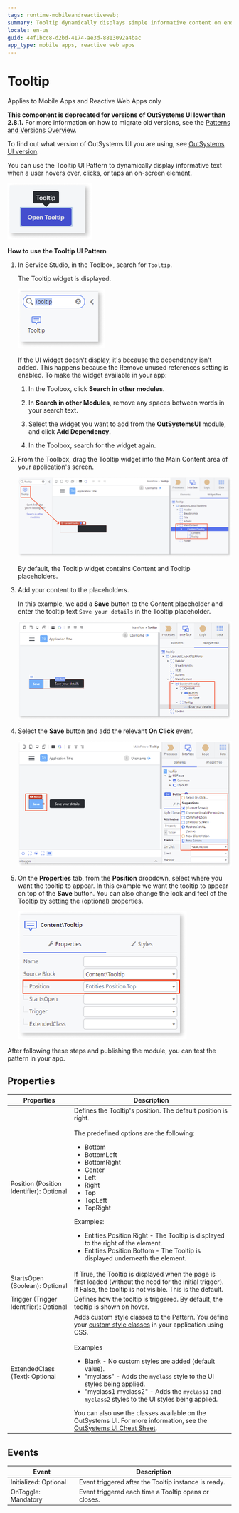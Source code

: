 ```yaml
---
tags: runtime-mobileandreactiveweb;   
summary: Tooltip dynamically displays simple informative content on end user interaction.
locale: en-us
guid: 44f1bcc8-d2bd-4174-ae3d-8813092a4bac
app_type: mobile apps, reactive web apps
---
```


# Tooltip

<div class="info" markdown="1">

Applies to Mobile Apps and Reactive Web Apps only

</div>

<div class="info" markdown="1">

**This component is deprecated for versions of OutSystems UI lower than 2.8.1.** For more information on how to migrate old versions, see the [Patterns and Versions Overview](https://outsystemsui.outsystems.com/OutsystemsUiWebsite/MigrationOverview).

To find out what version of OutSystems UI you are using, see [OutSystems UI version](../../intro.md#outsystems-ui-version).

</div>

You can use the Tooltip UI Pattern to dynamically display informative text when a user hovers over, clicks, or taps an on-screen element.

![Example tooltip](<images/tooltip-example.png>)

**How to use the Tooltip UI Pattern**

1. In Service Studio, in the Toolbox, search for `Tooltip`.
  
    The Tooltip widget is displayed.

    ![Tooltip widget](<images/tooltip-widget-ss.png>)

    If the UI widget doesn't display, it's because the dependency isn't added. This happens because the Remove unused references setting is enabled. To make the widget available in your app:

    1. In the Toolbox, click **Search in other modules**.

    1. In **Search in other Modules**, remove any spaces between words in your search text.
    
    1. Select the widget you want to add from the **OutSystemsUI** module, and click **Add Dependency**. 
    
    1. In the Toolbox, search for the widget again.

1. From the Toolbox, drag the Tooltip widget into the Main Content area of your application's screen.

    ![Drag tooltip widget to screen](<images/tooltip-drag-ss.png>)

    By default, the Tooltip widget contains Content and Tooltip placeholders.

1. Add your content to the placeholders. 
    
    In this example, we add a **Save** button to the Content placeholder and enter the tooltip text ``Save your details`` in the Tooltip placeholder.

    ![Add content to tooltip](<images/tooltip-content-ss.png>)
    
1. Select the **Save** button and add the relevant **On Click** event.

    ![Add OnClick event to Save button](<images/tooltip-onclick-ss.png>)

1. On the **Properties** tab, from the **Position** dropdown, select where you want the tooltip to appear. In this example we want the tooltip to appear on top of the **Save** button. You can also change the look and feel of the Tooltip by setting the (optional) properties.

    ![Set optional properties](<images/tooltip-properties-ss.png>)

After following these steps and publishing the module, you can test the pattern in your app.

## Properties

| Properties| Description|
|---|---|
|Position (Position Identifier): Optional | Defines the Tooltip's position. The default position is right.</br></br>The predefined options are the following:<ul><li>Bottom</li><li>BottomLeft</li><li>BottomRight</li><li>Center</li><li>Left</li><li>Right</li><li>Top</li><li>TopLeft</li><li>TopRight</li></ul> Examples:<ul><li>Entities.Position.Right - The Tooltip is displayed to the right of the element.</li><li>Entities.Position.Bottom - The Tooltip is displayed underneath the element.</li></ul> |
|StartsOpen (Boolean): Optional| If True, the Tooltip is displayed when the page is first loaded (without the need for the initial trigger). If False, the tooltip is not visible. This is the default.|
|Trigger (Trigger Identifier): Optional| Defines how the tooltip is triggered. By default, the tooltip is shown on hover.|
|ExtendedClass (Text): Optional| Adds custom style classes to the Pattern. You define your [custom style classes](../../../../../develop/ui/look-feel/css.md) in your application using CSS.</br></br>Examples <ul><li>Blank - No custom styles are added (default value).</li><li>"myclass" - Adds the ``myclass`` style to the UI styles being applied.</li><li>"myclass1 myclass2" - Adds the ``myclass1`` and ``myclass2`` styles to the UI styles being applied.</li></ul>You can also use the classes available on the OutSystems UI. For more information, see the [OutSystems UI Cheat Sheet](https://outsystemsui.outsystems.com/OutSystemsUIWebsite/CheatSheet). |

## Events

|Event| Description  | 
|---|---|
|Initialized: Optional|Event triggered after the Tooltip instance is ready.| 
|OnToggle: Mandatory|Event triggered each time a Tooltip opens or closes.| 
